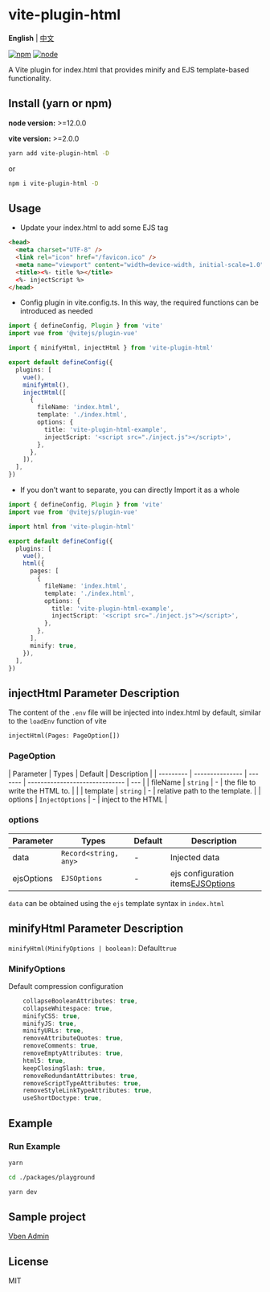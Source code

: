 # vite-plugin-html

**English** | [中文](./README.zh_CN.md)

[![npm][npm-img]][npm-url] [![node][node-img]][node-url]

A Vite plugin for index.html that provides minify and EJS template-based functionality.

## Install (yarn or npm)

**node version:** >=12.0.0

**vite version:** >=2.0.0

```bash
yarn add vite-plugin-html -D
```

or

```bash
npm i vite-plugin-html -D
```

## Usage

- Update your index.html to add some EJS tag

```html
<head>
  <meta charset="UTF-8" />
  <link rel="icon" href="/favicon.ico" />
  <meta name="viewport" content="width=device-width, initial-scale=1.0" />
  <title><%- title %></title>
  <%- injectScript %>
</head>
```

- Config plugin in vite.config.ts. In this way, the required functions can be introduced as needed

```ts
import { defineConfig, Plugin } from 'vite'
import vue from '@vitejs/plugin-vue'

import { minifyHtml, injectHtml } from 'vite-plugin-html'

export default defineConfig({
  plugins: [
    vue(),
    minifyHtml(),
    injectHtml([
      {
        fileName: 'index.html',
        template: './index.html',
        options: {
          title: 'vite-plugin-html-example',
          injectScript: '<script src="./inject.js"></script>',
        },
      },
    ]),
  ],
})
```

- If you don’t want to separate, you can directly Import it as a whole

```ts
import { defineConfig, Plugin } from 'vite'
import vue from '@vitejs/plugin-vue'

import html from 'vite-plugin-html'

export default defineConfig({
  plugins: [
    vue(),
    html({
      pages: [
        {
          fileName: 'index.html',
          template: './index.html',
          options: {
            title: 'vite-plugin-html-example',
            injectScript: '<script src="./inject.js"></script>',
          },
        },
      ],
      minify: true,
    }),
  ],
})
```

## injectHtml Parameter Description

The content of the `.env` file will be injected into index.html by default, similar to the `loadEnv` function of vite

`injectHtml(Pages: PageOption[])`

### PageOption

| Parameter | Types           | Default | Description                    |
| --------- | --------------- | ------- | ------------------------------ | --- |
| fileName  | `string`        | -       | the file to write the HTML to. |     |
| template  | `string`        | -       | relative path to the template. |
| options   | `InjectOptions` | -       | inject to the HTML             |

### options

| Parameter  | Types                 | Default | Description                                                             |
| ---------- | --------------------- | ------- | ----------------------------------------------------------------------- |
| data       | `Record<string, any>` | -       | Injected data                                                           |
| ejsOptions | `EJSOptions`          | -       | ejs configuration items[EJSOptions](https://github.com/mde/ejs#options) |

`data` can be obtained using the `ejs` template syntax in `index.html`

## minifyHtml Parameter Description

`minifyHtml(MinifyOptions | boolean)`: Default`true`

### MinifyOptions

Default compression configuration

```ts
    collapseBooleanAttributes: true,
    collapseWhitespace: true,
    minifyCSS: true,
    minifyJS: true,
    minifyURLs: true,
    removeAttributeQuotes: true,
    removeComments: true,
    removeEmptyAttributes: true,
    html5: true,
    keepClosingSlash: true,
    removeRedundantAttributes: true,
    removeScriptTypeAttributes: true,
    removeStyleLinkTypeAttributes: true,
    useShortDoctype: true,
```

## Example

### Run Example

```bash
yarn

cd ./packages/playground

yarn dev

```

## Sample project

[Vben Admin](https://github.com/anncwb/vue-vben-admin)

## License

MIT

[npm-img]: https://img.shields.io/npm/v/vite-plugin-html.svg
[npm-url]: https://npmjs.com/package/vite-plugin-html
[node-img]: https://img.shields.io/node/v/vite-plugin-html.svg
[node-url]: https://nodejs.org/en/about/releases/

